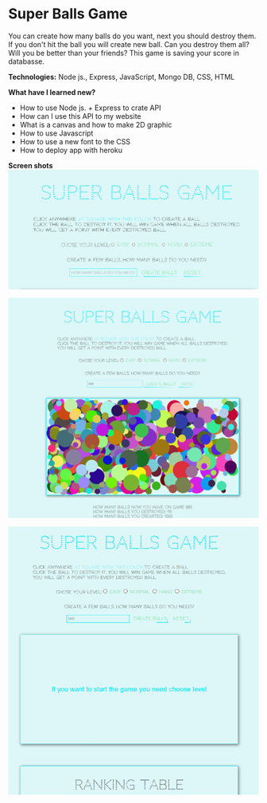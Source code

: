 # Super Balls Game
You can create how many balls do you want, next you should destroy them. If you don't hit the ball you will create new ball. Can you destroy them all? Will you be better than your friends? This game is saving your score in databasse.

**Technologies:** Node js., Express, JavaScript, Mongo DB, CSS, HTML

**What have I learned new?**
  * How to use Node js. + Express to crate API
  * How can I use this API to my website
  * What is a canvas and how to make 2D graphic
  * How to use Javascript
  * How to use a new font to the CSS
  * How to deploy app with heroku

**Screen shots**
![Screenshots 1](./screenshots/1.png)

![Screenshots 1](./screenshots/2.png)

![Screenshots 1](./screenshots/3.png)